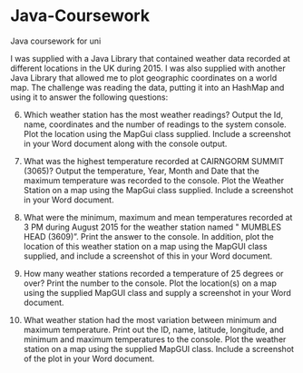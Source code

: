 # Java-Coursework
Java coursework for uni 

I was supplied with a Java Library that contained weather data recorded at different locations in the UK during 2015.
I was also supplied with another Java Library that allowed me to plot geographic coordinates on a world map.
The challenge was reading the data, putting it into an HashMap and using it to answer the following questions: 

6) Which weather station has the most weather readings? Output the Id,
name, coordinates and the number of readings to the system console.
Plot the location using the MapGui class supplied. Include a screenshot in
your Word document along with the console output.

7) What was the highest temperature recorded at CAIRNGORM SUMMIT
(3065)?
Output the temperature, Year, Month and Date that the maximum
temperature was recorded to the console.
Plot the Weather Station on a map using the MapGui class supplied.
Include a screenshot in your Word document.

8) What were the minimum, maximum and mean temperatures recorded at 3
PM during August 2015 for the weather station named " MUMBLES HEAD
(3609)”. Print the answer to the console. In addition, plot the location of
this weather station on a map using the MapGUI class supplied, and
include a screenshot of this in your Word document.

9) How many weather stations recorded a temperature of 25 degrees or
over? Print the number to the console. Plot the location(s) on a map using
the supplied MapGUI class and supply a screenshot in your Word
document.

10) What weather station had the most variation between minimum and
maximum temperature. Print out the ID, name,
latitude, longitude, and minimum and maximum temperatures to the
console. Plot the weather station on a map using the supplied MapGUI
class. Include a screenshot of the plot in your Word document.
